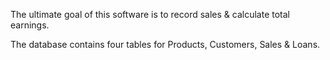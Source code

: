 <p>The ultimate goal of this software is to record sales & calculate total earnings.</p>
<p>The database contains four tables for Products, Customers, Sales & Loans.</p>
